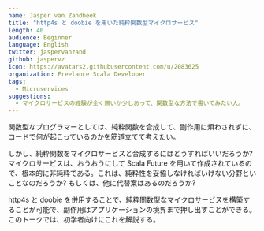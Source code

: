 ```yaml
---
name: Jasper van Zandbeek
title: "http4s と doobie を用いた純粋関数型マイクロサービス"
length: 40
audience: Beginner
language: English
twitter: jaspervanzand
github: jaspervz
icon: https://avatars2.githubusercontent.com/u/2083625
organization: Freelance Scala Developer
tags:
  - Microservices
suggestions:
  - マイクロサービスの経験が全く無いか少しあって、関数型な方法で書いてみたい人。
---
```

関数型なプログラマーとしては、純粋関数を合成して、副作用に煩わされずに、コードで何が起こっているのかを筋道立てて考えたい。

しかし、純粋関数をマイクロサービスと合成するにはどうすればいいだろうか? マイクロサービスは、おうおうにして Scala Future を用いて作成されているので、根本的に非純粋である。これは、純粋性を妥協しなければいけない分野といことなのだろうか? もしくは、他に代替案はあるのだろうか?

http4s と doobie を併用することで、純粋関数型なマイクロサービスを構築することが可能で、副作用はアプリケーションの境界まで押し出すことができる。このトークでは、初学者向けにこれを解説する。
